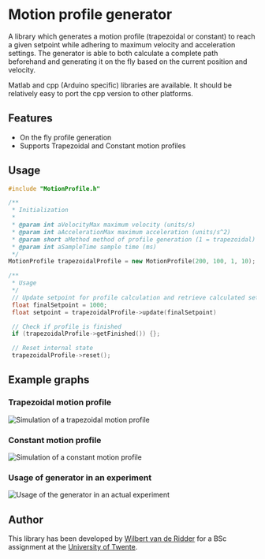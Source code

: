 # Motion profile generator
A library which generates a motion profile (trapezoidal or constant) to reach a given setpoint while adhering to maximum velocity and acceleration settings. The generator is able to both calculate a complete path beforehand and generating it on the fly based on the current position and velocity.

Matlab and cpp (Arduino specific) libraries are available. It should be relatively easy to port the cpp version to other platforms.

## Features
* On the fly profile generation
* Supports Trapezoidal and Constant motion profiles

## Usage
```cpp
#include "MotionProfile.h"

/**
 * Initialization
 *
 * @param int aVelocityMax maximum velocity (units/s)
 * @param int aAccelerationMax maximum acceleration (units/s^2)
 * @param short aMethod method of profile generation (1 = trapezoidal)
 * @param int aSampleTime sample time (ms)
 */
MotionProfile trapezoidalProfile = new MotionProfile(200, 100, 1, 10);

/**
 * Usage
 */
 // Update setpoint for profile calculation and retrieve calculated setpoint
 float finalSetpoint = 1000;
 float setpoint = trapezoidalProfile->update(finalSetpoint)

 // Check if profile is finished
 if (trapezoidalProfile->getFinished()) {};

 // Reset internal state
 trapezoidalProfile->reset();
```

## Example graphs
### Trapezoidal motion profile
![Simulation of a trapezoidal motion profile](https://raw.githubusercontent.com/WRidder/MotionProfileGenerator/master/images/motionprofile_trapezoidal.png)

### Constant motion profile
![Simulation of a constant motion profile](https://raw.githubusercontent.com/WRidder/MotionProfileGenerator/master/images/motionprofile_const.png)

### Usage of generator in an experiment
![Usage of the generator in an actual experiment](https://raw.githubusercontent.com/WRidder/MotionProfileGenerator/master/images/motionprofile_in_experiment.png)


## Author
This library has been developed by [Wilbert van de Ridder](http://www.github.com/WRidder) for a BSc assignment at the [University of Twente](http://www.utwente.nl).